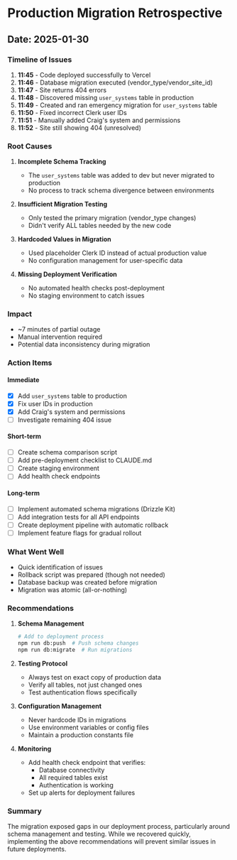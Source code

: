 # Production Migration Retrospective
## Date: 2025-01-30

### Timeline of Issues

1. **11:45** - Code deployed successfully to Vercel
2. **11:46** - Database migration executed (vendor_type/vendor_site_id)
3. **11:47** - Site returns 404 errors
4. **11:48** - Discovered missing `user_systems` table in production
5. **11:49** - Created and ran emergency migration for `user_systems` table
6. **11:50** - Fixed incorrect Clerk user IDs
7. **11:51** - Manually added Craig's system and permissions
8. **11:52** - Site still showing 404 (unresolved)

### Root Causes

1. **Incomplete Schema Tracking**
   - The `user_systems` table was added to dev but never migrated to production
   - No process to track schema divergence between environments

2. **Insufficient Migration Testing**
   - Only tested the primary migration (vendor_type changes)
   - Didn't verify ALL tables needed by the new code

3. **Hardcoded Values in Migration**
   - Used placeholder Clerk ID instead of actual production value
   - No configuration management for user-specific data

4. **Missing Deployment Verification**
   - No automated health checks post-deployment
   - No staging environment to catch issues

### Impact
- ~7 minutes of partial outage
- Manual intervention required
- Potential data inconsistency during migration

### Action Items

#### Immediate
- [x] Add `user_systems` table to production
- [x] Fix user IDs in production
- [x] Add Craig's system and permissions
- [ ] Investigate remaining 404 issue

#### Short-term
- [ ] Create schema comparison script
- [ ] Add pre-deployment checklist to CLAUDE.md
- [ ] Create staging environment
- [ ] Add health check endpoints

#### Long-term
- [ ] Implement automated schema migrations (Drizzle Kit)
- [ ] Add integration tests for all API endpoints
- [ ] Create deployment pipeline with automatic rollback
- [ ] Implement feature flags for gradual rollout

### What Went Well
- Quick identification of issues
- Rollback script was prepared (though not needed)
- Database backup was created before migration
- Migration was atomic (all-or-nothing)

### Recommendations

1. **Schema Management**
   ```bash
   # Add to deployment process
   npm run db:push  # Push schema changes
   npm run db:migrate  # Run migrations
   ```

2. **Testing Protocol**
   - Always test on exact copy of production data
   - Verify all tables, not just changed ones
   - Test authentication flows specifically

3. **Configuration Management**
   - Never hardcode IDs in migrations
   - Use environment variables or config files
   - Maintain a production constants file

4. **Monitoring**
   - Add health check endpoint that verifies:
     - Database connectivity
     - All required tables exist
     - Authentication is working
   - Set up alerts for deployment failures

### Summary
The migration exposed gaps in our deployment process, particularly around schema management and testing. While we recovered quickly, implementing the above recommendations will prevent similar issues in future deployments.